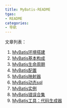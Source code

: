 ```yaml
---
title: MyBatis-README
tgas: 
- README
categories: 
- 导航
---
```


文章列表：

1. [MyBatis环境搭建](https://famelsy.github.io/2019/02/16/MyBatis1-%E7%8E%AF%E5%A2%83%E6%90%AD%E5%BB%BA/)
2. [MyBatis基本构成](https://famelsy.github.io/2019/02/16/MyBaits2-%E5%9F%BA%E6%9C%AC%E6%9E%84%E6%88%90/)
3. [MyBatis生命周期](https://famelsy.github.io/2019/02/16/MyBatis3-%E7%94%9F%E5%91%BD%E5%91%A8%E6%9C%9F/)
4. [MyBatis配置](https://famelsy.github.io/2019/02/16/MyBatis4-%E9%85%8D%E7%BD%AE/)
5. [MyBatis映射器](https://famelsy.github.io/2019/02/16/MyBaits5-%E6%98%A0%E5%B0%84%E5%99%A8/)
6. [MyBatis动态sql](https://famelsy.github.io/2019/02/16/MyBatis6-%E5%8A%A8%E6%80%81Sql/)
7. [MyBatis实例](https://famelsy.github.io/2019/02/16/Mybaits%E5%AE%9E%E4%BE%8B/)
8. [MyBatis错误合集](https://famelsy.github.io/2019/02/16/MyBatis%E9%94%99%E8%AF%AF%E5%90%88%E8%AE%A1/)
9. [MyBatis工具：代码生成器]()
